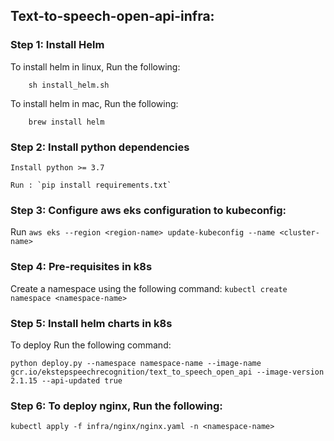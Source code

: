 ## Text-to-speech-open-api-infra:

### Step 1: Install Helm

To install helm in linux, Run the following: 
```commandline
    sh install_helm.sh
```

To install helm in mac, Run the following:
```commandline
    brew install helm   
```

### Step 2: Install python dependencies

    Install python >= 3.7

    Run : `pip install requirements.txt`

### Step 3: Configure aws eks configuration to kubeconfig:

Run `aws eks --region <region-name> update-kubeconfig --name <cluster-name>`

### Step 4: Pre-requisites in k8s

Create a namespace using the following command: `kubectl create namespace <namespace-name>`


### Step 5: Install helm charts in k8s


To deploy Run the following command:
```commandline
python deploy.py --namespace namespace-name --image-name gcr.io/ekstepspeechrecognition/text_to_speech_open_api --image-version 2.1.15 --api-updated true
```

### Step 6: To deploy nginx, Run the following:

```
kubectl apply -f infra/nginx/nginx.yaml -n <namespace-name>
```